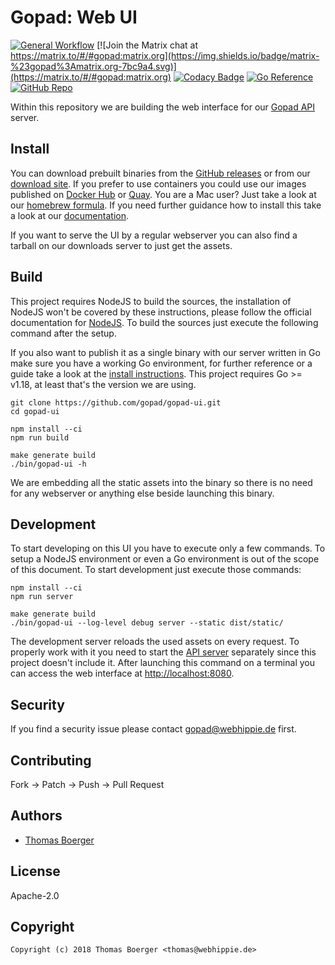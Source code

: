 # Gopad: Web UI

[![General Workflow](https://github.com/gopad/gopad-ui/actions/workflows/general.yml/badge.svg)](https://github.com/gopad/gopad-ui/actions/workflows/general.yml) [![Join the Matrix chat at https://matrix.to/#/#gopad:matrix.org](https://img.shields.io/badge/matrix-%23gopad%3Amatrix.org-7bc9a4.svg)](https://matrix.to/#/#gopad:matrix.org) [![Codacy Badge](https://app.codacy.com/project/badge/Grade/df9689895d604266ab02a3e18a686b0a)](https://app.codacy.com/gh/gopad/gopad-ui/dashboard?utm_source=gh&utm_medium=referral&utm_content=&utm_campaign=Badge_grade) [![Go Reference](https://pkg.go.dev/badge/github.com/gopad/gopad-ui.svg)](https://pkg.go.dev/github.com/gopad/gopad-ui) [![GitHub Repo](https://img.shields.io/badge/github-repo-yellowgreen)](https://github.com/gopad/gopad-ui)

Within this repository we are building the web interface for our
[Gopad API][api] server.

## Install

You can download prebuilt binaries from the [GitHub releases][releases] or from
our [download site][downloads]. If you prefer to use containers you could use
our images published on [Docker Hub][dockerhub] or [Quay][quay]. You are a Mac
user? Just take a look at our [homebrew formula][homebrew]. If you need further
guidance how to install this take a look at our [documentation][docs].

If you want to serve the UI by a regular webserver you can also find a tarball
on our downloads server to just get the assets.

## Build

This project requires NodeJS to build the sources, the installation of NodeJS
won't be covered by these instructions, please follow the official documentation
for [NodeJS][nodejs]. To build the sources just execute the following command
after the setup.

If you also want to publish it as a single binary with our server written in Go
make sure you have a working Go environment, for further reference or a guide
take a look at the [install instructions][golang]. This project requires
Go >= v1.18, at least that's the version we are using.

```console
git clone https://github.com/gopad/gopad-ui.git
cd gopad-ui

npm install --ci
npm run build

make generate build
./bin/gopad-ui -h
```

We are embedding all the static assets into the binary so there is no need for
any webserver or anything else beside launching this binary.

## Development

To start developing on this UI you have to execute only a few commands. To setup
a NodeJS environment or even a Go environment is out of the scope of this
document. To start development just execute those commands:

```console
npm install --ci
npm run server

make generate build
./bin/gopad-ui --log-level debug server --static dist/static/
```

The development server reloads the used assets on every request. To properly
work with it you need to start the [API server][api] separately since this
project doesn't include it. After launching this command on a terminal you can
access the web interface at [http://localhost:8080](http://localhost:8080).

## Security

If you find a security issue please contact
[gopad@webhippie.de](mailto:gopad@webhippie.de) first.

## Contributing

Fork -> Patch -> Push -> Pull Request

## Authors

-   [Thomas Boerger](https://github.com/tboerger)

## License

Apache-2.0

## Copyright

```console
Copyright (c) 2018 Thomas Boerger <thomas@webhippie.de>
```

[api]: https://github.com/gopad/gopad-api
[docs]: https://gopad.eu
[releases]: https://github.com/gopad/gopad-ui/releases
[downloads]: http://dl.gopad.eu/ui
[dockerhub]: https://hub.docker.com/r/gopad/gopad-ui/tags/
[quay]: https://quay.io/repository/gopad/gopad-ui?tab=tags
[homebrew]: https://github.com/gopad/homebrew-gopad
[nodejs]: https://nodejs.org/en/download/package-manager/
[golang]: http://golang.org/doc/install.html
